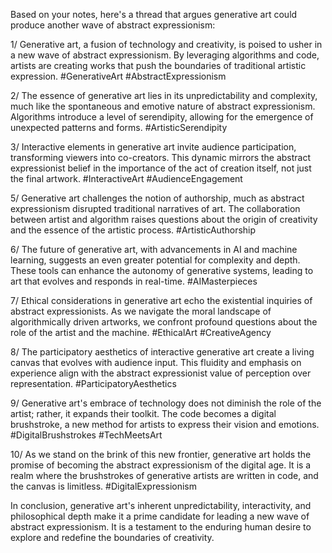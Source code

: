 Based on your notes, here's a thread that argues generative art could produce another wave of abstract expressionism:

1/ Generative art, a fusion of technology and creativity, is poised to usher in a new wave of abstract expressionism. By leveraging algorithms and code, artists are creating works that push the boundaries of traditional artistic expression. #GenerativeArt #AbstractExpressionism

2/ The essence of generative art lies in its unpredictability and complexity, much like the spontaneous and emotive nature of abstract expressionism. Algorithms introduce a level of serendipity, allowing for the emergence of unexpected patterns and forms. #ArtisticSerendipity

3/ Interactive elements in generative art invite audience participation, transforming viewers into co-creators. This dynamic mirrors the abstract expressionist belief in the importance of the act of creation itself, not just the final artwork. #InteractiveArt #AudienceEngagement


5/ Generative art challenges the notion of authorship, much as abstract expressionism disrupted traditional narratives of art. The collaboration between artist and algorithm raises questions about the origin of creativity and the essence of the artistic process. #ArtisticAuthorship

6/ The future of generative art, with advancements in AI and machine learning, suggests an even greater potential for complexity and depth. These tools can enhance the autonomy of generative systems, leading to art that evolves and responds in real-time. #AIMasterpieces

7/ Ethical considerations in generative art echo the existential inquiries of abstract expressionists. As we navigate the moral landscape of algorithmically driven artworks, we confront profound questions about the role of the artist and the machine. #EthicalArt #CreativeAgency

8/ The participatory aesthetics of interactive generative art create a living canvas that evolves with audience input. This fluidity and emphasis on experience align with the abstract expressionist value of perception over representation. #ParticipatoryAesthetics

9/ Generative art's embrace of technology does not diminish the role of the artist; rather, it expands their toolkit. The code becomes a digital brushstroke, a new method for artists to express their vision and emotions. #DigitalBrushstrokes #TechMeetsArt

10/ As we stand on the brink of this new frontier, generative art holds the promise of becoming the abstract expressionism of the digital age. It is a realm where the brushstrokes of generative artists are written in code, and the canvas is limitless. #DigitalExpressionism

In conclusion, generative art's inherent unpredictability, interactivity, and philosophical depth make it a prime candidate for leading a new wave of abstract expressionism. It is a testament to the enduring human desire to explore and redefine the boundaries of creativity.